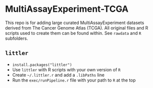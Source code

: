 # MultiAssayExperiment-TCGA

This repo is for adding large curated MultiAssayExperiment datasets derived from The Cancer Genome Atlas (TCGA).
All original files and R scripts used to create them can be found within. See `rawdata` and `R` subfolders.

## `littler`

* `install.packages("littler")`
* Use `littler` with R scripts with your own version of `R`
* Create `~/.littler.r` and add a `.libPaths` line
* Run the `exec/runPipeline.r` file with your path to `R` at the top
